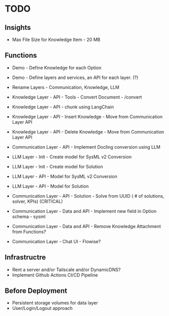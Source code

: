 # TODO

## Insights
- Max File Size for Knowledge Item - 20 MB

## Functions
- Demo - Define Knowledge for each Option
- Demo - Define layers and services, an API for each layer. (?)

- Rename Layers - Communication, Knowledge, LLM

- Knowledge Layer - API - Tools - Convert Document - /convert
- Knowledge Layer - API - chunk using LangChain
- Knowledge Layer - API - Insert Knowledge - Move from Communication Layer API
- Knowledge Layer - API - Delete Knowledge - Move from Communication Layer API
- Communication Layer - API - Implement Docling conversion using LLM
- LLM Layer - Init - Create model for SysML v2 Conversion
- LLM Layer - Init - Create model for Solution
- LLM Layer - API - Model for SysML v2 Conversion
- LLM Layer - API - Model for Solution
- Communication Layer - API - Solution - Solve from UUID ( # of solutions, solver, KPIs) (CRITICAL)
- Communication Layer - Data and API - Implement new field in Option schema - sysml
- Communication Layer - Data and API - Remove Knowledge Attachment from Functions?
- Communication Layer - Chat UI - Flowise?


## Infrastructre
- Rent a server and/or Tailscale and/or DynamicDNS?
- Implement Github Actions CI/CD Pipeline

## Before Deployment
- Persistent storage volumes for data layer
- User/Login/Logout approach